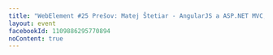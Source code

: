 ```yaml
---
title: "WebElement #25 Prešov: Matej Štetiar - AngularJS a ASP.NET MVC; Marek Gogoľ - Laravel rozšírenie pre automatickú administráciu"
layout: event
facebookId: 1109886295770894
noContent: true
---
```

